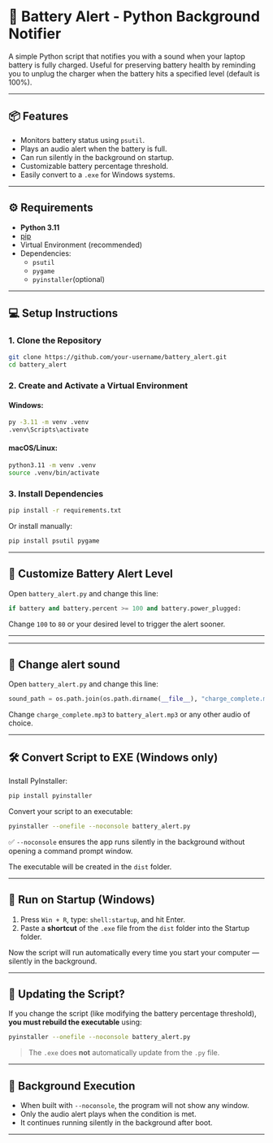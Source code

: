 # 🔋 Battery Alert - Python Background Notifier

A simple Python script that notifies you with a sound when your laptop battery is fully charged. Useful for preserving battery health by reminding you to unplug the charger when the battery hits a specified level (default is 100%).

---

## 📦 Features

- Monitors battery status using `psutil`.
- Plays an audio alert when the battery is full.
- Can run silently in the background on startup.
- Customizable battery percentage threshold.
- Easily convert to a `.exe` for Windows systems.

---

## ⚙️ Requirements

- **Python 3.11**
- [pip](https://pip.pypa.io/en/stable/)
- Virtual Environment (recommended)
- Dependencies:
  - `psutil`
  - `pygame`
  - `pyinstaller`(optional)

---

## 💻 Setup Instructions

### 1. Clone the Repository

```bash
git clone https://github.com/your-username/battery_alert.git
cd battery_alert
```

### 2. Create and Activate a Virtual Environment

#### Windows:

```bash
py -3.11 -m venv .venv
.venv\Scripts\activate
```

#### macOS/Linux:

```bash
python3.11 -m venv .venv
source .venv/bin/activate
```

### 3. Install Dependencies

```bash
pip install -r requirements.txt
```

Or install manually:

```bash
pip install psutil pygame
```

---

## 🔄 Customize Battery Alert Level

Open `battery_alert.py` and change this line:

```python
if battery and battery.percent >= 100 and battery.power_plugged:
```

Change `100` to `80` or your desired level to trigger the alert sooner.

---

---

## 🔄 Change alert sound

Open `battery_alert.py` and change this line:

```python
sound_path = os.path.join(os.path.dirname(__file__), "charge_complete.mp3")
```

Change `charge_complete.mp3` to `battery_alert.mp3` or any other audio of choice.

---

## 🛠 Convert Script to EXE (Windows only)

Install PyInstaller:

```bash
pip install pyinstaller
```

Convert your script to an executable:

```bash
pyinstaller --onefile --noconsole battery_alert.py
```

✅ `--noconsole` ensures the app runs silently in the background without opening a command prompt window.

The executable will be created in the `dist` folder.

---

## 🚀 Run on Startup (Windows)

1. Press `Win + R`, type: `shell:startup`, and hit Enter.
2. Paste a **shortcut** of the `.exe` file from the `dist` folder into the Startup folder.

Now the script will run automatically every time you start your computer — silently in the background.

---

## 🔄 Updating the Script?

If you change the script (like modifying the battery percentage threshold), **you must rebuild the executable** using:

```bash
pyinstaller --onefile --noconsole battery_alert.py
```

> The `.exe` does **not** automatically update from the `.py` file.

---

## 🧠 Background Execution

- When built with `--noconsole`, the program will not show any window.
- Only the audio alert plays when the condition is met.
- It continues running silently in the background after boot.

---
